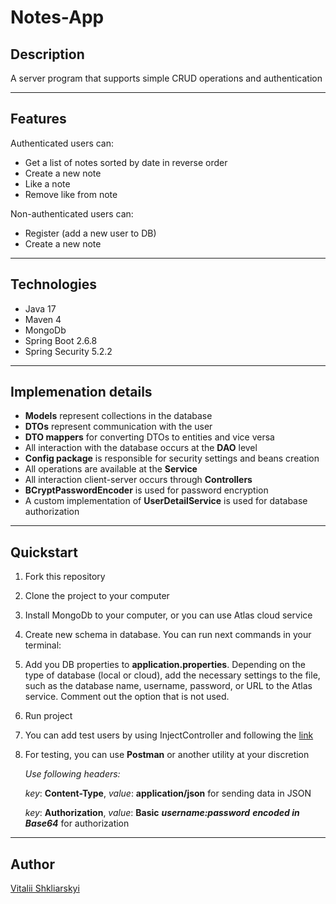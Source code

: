 # Notes-App

##  Description
A server program that supports simple CRUD operations and authentication

---

## Features

Authenticated users can:
- Get a list of notes sorted by date in reverse order 
- Create a new note
- Like a note
- Remove like from note

Non-authenticated users can:

- Register (add a new user to DB)
- Create a new note

---

## Technologies
- Java 17
- Maven 4
- MongoDb
- Spring Boot 2.6.8
- Spring Security 5.2.2

---
## Implemenation details
- **Models** represent collections in the database
- **DTOs** represent communication with the user
- **DTO mappers** for converting DTOs to entities and vice versa
- All interaction with the database occurs at the **DAO** level
- **Config package** is responsible for security settings and beans creation
- All operations are available at the **Service**
- All interaction client-server occurs through **Controllers**
- **BCryptPasswordEncoder** is used for password encryption
- A custom implementation of **UserDetailService** is used for database authorization 

---

## Quickstart
1. Fork this repository
2. Clone the project to your computer
3. Install MongoDb to your computer, or you can use Atlas cloud service
4. Create new schema in database. You can run next commands in your terminal:
5. Add you DB properties to **application.properties**. Depending on the type of database (local or cloud), add the necessary settings to the file, such as the database name, username, password, or URL to the Atlas service. Comment out the option that is not used.
6. Run project
7. You can add test users by using InjectController and following the [link](http://localhost:8080/inject)
8. For testing, you can use **Postman** or another utility at your discretion
    
   *Use following headers:*

    *key*: **Content-Type**, *value*: **application/json** for sending data in JSON

    *key*: **Authorization**, *value*: **Basic** ***username:password*** ***encoded in Base64*** for authorization

---

## Author

[Vitalii Shkliarskyi](https://github.com/VitaliiShkliarskyi)